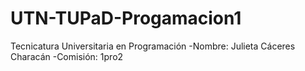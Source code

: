 # UTN-TUPaD-Progamacion1
Tecnicatura Universitaria en Programación
-Nombre: Julieta Cáceres Characán
-Comisión: 1pro2
